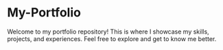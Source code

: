 # My-Portfolio
Welcome to my portfolio repository! This is where I showcase my skills, projects, and experiences. Feel free to explore and get to know me better.
